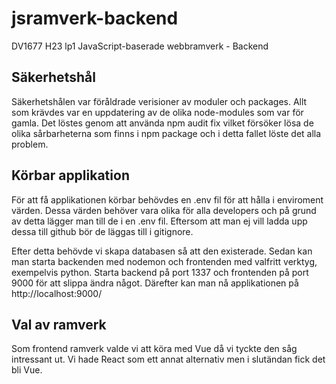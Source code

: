# jsramverk-backend
DV1677 H23 lp1 JavaScript-baserade webbramverk - Backend

## Säkerhetshål

Säkerhetshålen var föråldrade verisioner av moduler och packages. Allt som krävdes var en uppdatering av de olika node-modules som var för gamla. Det löstes genom att använda npm audit fix vilket försöker lösa de olika sårbarheterna som finns i npm package och i detta fallet löste det alla problem.

## Körbar applikation

För att få applikationen körbar behövdes en .env fil för att hålla i enviroment värden. Dessa värden behöver vara olika för alla developers och på grund av detta lägger man till de i en .env fil. Eftersom att man ej vill ladda upp dessa till github bör de läggas till i gitignore.

Efter detta behövde vi skapa databasen så att den existerade. Sedan kan man starta backenden med nodemon och frontenden med valfritt verktyg, exempelvis python. Starta backend på port 1337 och frontenden på port 9000 för att slippa ändra något. Därefter kan man nå applikationen på http://localhost:9000/

## Val av ramverk

Som frontend ramverk valde vi att köra med Vue då vi tyckte den såg intressant ut. Vi hade React som ett annat alternativ men i slutändan fick det bli Vue.